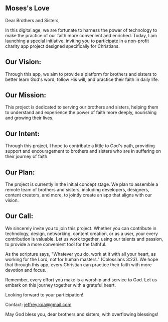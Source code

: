 ## Moses's Love

Dear Brothers and Sisters,

In this digital age, we are fortunate to harness the power of technology to make the practice of our faith more convenient and enriched. Today, I am launching a special initiative, inviting you to participate in a non-profit charity app project designed specifically for Christians.

## Our Vision:
Through this app, we aim to provide a platform for brothers and sisters to better learn God's word, follow His will, and practice their faith in daily life.

## Our Mission:
This project is dedicated to serving our brothers and sisters, helping them to understand and experience the power of faith more deeply, nourishing and growing their lives.

## Our Intent:
Through this project, I hope to contribute a little to God's path, providing support and encouragement to brothers and sisters who are in suffering on their journey of faith.

## Our Plan:
The project is currently in the initial concept stage. We plan to assemble a remote team of brothers and sisters, including developers, designers, content creators, and more, to jointly create an app that aligns with our vision.

## Our Call:
We sincerely invite you to join this project. Whether you can contribute in technology, design, networking, content creation, or as a user, your every contribution is valuable. Let us work together, using our talents and passion, to provide a more convenient tool for the faithful.

As the scripture says, "Whatever you do, work at it with all your heart, as working for the Lord, not for human masters." (Colossians 3:23). We hope that through this app, every Christian can practice their faith with more devotion and focus.

Remember, every effort you make is a worship and service to God. Let us embark on this journey together with a grateful heart.

Looking forward to your participation!

Contact: jeffrey.koa@gmail.com

May God bless you, dear brothers and sisters, with overflowing blessings!
